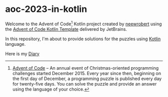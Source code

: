 # aoc-2023-in-kotlin

Welcome to the Advent of Code[^aoc] Kotlin project created by [neewrobert][github] using the [Advent of Code Kotlin Template][template] delivered by JetBrains.

In this repository, I'm about to provide solutions for the puzzles using [Kotlin][kotlin] language.

Here is my [Diary](./src/AoC2023)


[^aoc]:
    [Advent of Code][aoc] – An annual event of Christmas-oriented programming challenges started December 2015.
    Every year since then, beginning on the first day of December, a programming puzzle is published every day for twenty-five days.
    You can solve the puzzle and provide an answer using the language of your choice.

[aoc]: https://adventofcode.com
[docs]: https://kotlinlang.org/docs/home.html
[github]: https://github.com/neewrobert
[issues]: https://github.com/kotlin-hands-on/advent-of-code-kotlin-template/issues
[kotlin]: https://kotlinlang.org
[slack]: https://surveys.jetbrains.com/s3/kotlin-slack-sign-up
[template]: https://github.com/kotlin-hands-on/advent-of-code-kotlin-template
